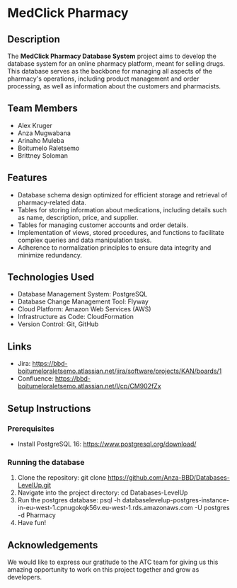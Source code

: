 # MedClick Pharmacy

## Description

The **MedClick Pharmacy Database System** project aims to develop the database system for an online pharmacy platform, meant for selling drugs. This database serves as the backbone for managing all aspects of the pharmacy's operations, including product management and order processing, as well as information about the customers and pharmacists.

## Team Members

- Alex Kruger
- Anza Mugwabana
- Arinaho Muleba
- Boitumelo Raletsemo
- Brittney Soloman

## Features

- Database schema design optimized for efficient storage and retrieval of pharmacy-related data.
- Tables for storing information about medications, including details such as name, description, price, and supplier.
- Tables for managing customer accounts and order details.
- Implementation of views, stored procedures, and functions to facilitate complex queries and data manipulation tasks.
- Adherence to normalization principles to ensure data integrity and minimize redundancy.

## Technologies Used

- Database Management System: PostgreSQL
- Database Change Management Tool: Flyway
- Cloud Platform: Amazon Web Services (AWS)
- Infrastructure as Code: CloudFormation
- Version Control: Git, GitHub

## Links
- Jira: https://bbd-boitumeloraletsemo.atlassian.net/jira/software/projects/KAN/boards/1
- Confluence: https://bbd-boitumeloraletsemo.atlassian.net/l/cp/CM902fZx

## Setup Instructions

### Prerequisites
- Install PostgreSQL 16: https://www.postgresql.org/download/

### Running the database
1. Clone the repository: git clone https://github.com/Anza-BBD/Databases-LevelUp.git
2. Navigate into the project directory: cd Databases-LevelUp
3. Run the postgres database: psql -h databaselevelup-postgres-instance-in-eu-west-1.cpnugokqk56v.eu-west-1.rds.amazonaws.com -U postgres -d Pharmacy
4. Have fun!

## Acknowledgements
We would like to express our gratitude to the ATC team for giving us this amazing opportunity to work on this project together and grow as developers.

